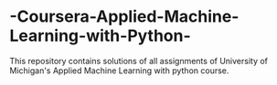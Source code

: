 # -Coursera-Applied-Machine-Learning-with-Python-
This repository contains solutions of all assignments of University of Michigan's Applied Machine Learning with python course.
